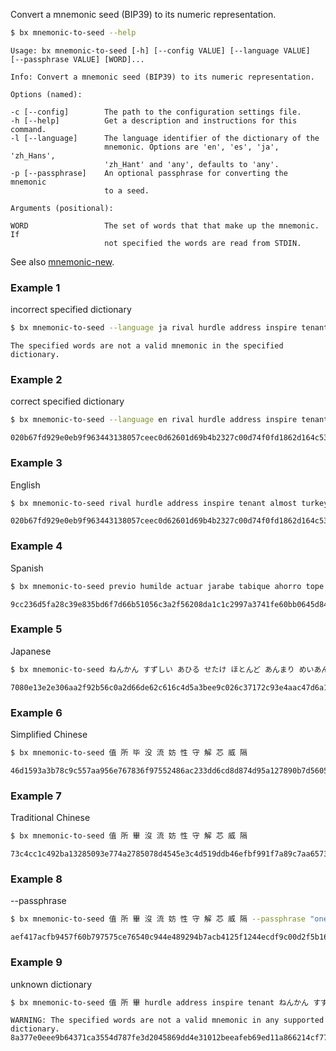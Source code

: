 Convert a mnemonic seed (BIP39) to its numeric representation.
```sh
$ bx mnemonic-to-seed --help
```
```
Usage: bx mnemonic-to-seed [-h] [--config VALUE] [--language VALUE]      
[--passphrase VALUE] [WORD]...                                           

Info: Convert a mnemonic seed (BIP39) to its numeric representation.     

Options (named):

-c [--config]        The path to the configuration settings file.        
-h [--help]          Get a description and instructions for this command.
-l [--language]      The language identifier of the dictionary of the    
                     mnemonic. Options are 'en', 'es', 'ja', 'zh_Hans',  
                     'zh_Hant' and 'any', defaults to 'any'.             
-p [--passphrase]    An optional passphrase for converting the mnemonic  
                     to a seed.                                          

Arguments (positional):

WORD                 The set of words that that make up the mnemonic. If 
                     not specified the words are read from STDIN.
```
See also [mnemonic-new](bx-mnemonic-new).
### Example 1
incorrect specified dictionary
```sh
$ bx mnemonic-to-seed --language ja rival hurdle address inspire tenant almost turkey safe asset step lab boy
```
```
The specified words are not a valid mnemonic in the specified dictionary.
`````
### Example 2
correct specified dictionary
```sh
$ bx mnemonic-to-seed --language en rival hurdle address inspire tenant almost turkey safe asset step lab boy
```
```
020b67fd929e0eb9f963443138057ceec0d62601d69b4b2327c00d74f0fd1862d164c53d49227d9dadedbbec305236bc2149d9a5267aa7c5aa004235c3c66c29
```
### Example 3
English
```sh
$ bx mnemonic-to-seed rival hurdle address inspire tenant almost turkey safe asset step lab boy
```
```
020b67fd929e0eb9f963443138057ceec0d62601d69b4b2327c00d74f0fd1862d164c53d49227d9dadedbbec305236bc2149d9a5267aa7c5aa004235c3c66c29
```
### Example 4
Spanish
```sh
$ bx mnemonic-to-seed previo humilde actuar jarabe tabique ahorro tope pulpo anís señal lavar bahía
```
```
9cc236d5fa28c39e835bd6f7d66b51056c3a2f56208da1c1c2997a3741fe60bb0645d849ecacff0a29f2e26977ae42b12b97a5a3a8cc78d7113b536ff069352e
```
### Example 5
Japanese
```sh
$ bx mnemonic-to-seed ねんかん すずしい あひる せたけ ほとんど あんまり めいあん のべる いなか ふとる ぜんりゃく えいせい
```
```
7080e13e2e306aa2f92b56c0a2d66de62c616c4d5a3bee9c026c37172c93e4aac47d6a16c9ddc28132f5a037862c0cfc747e6f272f55016ddbf8b8206d331237
```
### Example 6
Simplified Chinese
```sh
$ bx mnemonic-to-seed 值 所 毕 没 流 妨 性 守 解 芯 威 隔
```
```
46d1593a3b78c9c557aa956e767836f97552486ac233dd6cd8d874d95a127890b7d560509bdba0468227f41e42c730b36c38fd3428cdecf841b64ecd17dc48d6
```
### Example 7
Traditional Chinese
```sh
$ bx mnemonic-to-seed 值 所 畢 沒 流 妨 性 守 解 芯 威 隔
```
```
73c4cc1c492ba13285093e774a2785078d4545e3c4d519ddb46efbf991f7a89c7aa65739eb5b91df8f92838530f544ed0eede0fda06f6f1876ce5be403bed3b1
```
### Example 8
--passphrase
```sh
$ bx mnemonic-to-seed 值 所 畢 沒 流 妨 性 守 解 芯 威 隔 --passphrase "one point twenty-one gigawats"
```
```
aef417acfb9457f60b797575ce76540c944e489294b7acb4125f1244ecdf9c00d2f5b160a5c26e786739cd35ec1448eb5d870640d36feb63d3570793b627472d
```
### Example 9
unknown dictionary
```sh
$ bx mnemonic-to-seed 值 所 畢 hurdle address inspire tenant ねんかん すずしい pulpo anís señal
```
```
WARNING: The specified words are not a valid mnemonic in any supported dictionary.
8a377e0eee9b64371ca3554d787fe3d2045869dd4e31012beeafeb69ed11a866214cf776213f06b8398bc1567ce3294fb8eac7942da21c1f84eae8729a20ef23
```